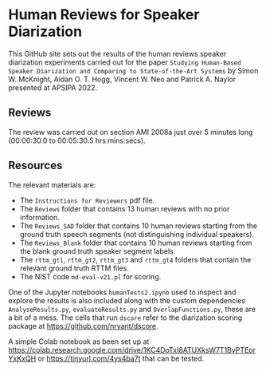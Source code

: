 # Human Reviews for Speaker Diarization
This GitHub site sets out the results of the human reviews speaker diarization experiments carried out for the paper ``Studying Human-Based Speaker Diarization and Comparing to State-of-the-Art Systems`` by Simon W. McKnight, Aidan O. T. Hogg, Vincent W. Neo and Patrick A. Naylor presented at APSIPA 2022.

## Reviews
The review was carried out on section AMI 2008a just over 5 minutes long (00:00:30.0 to 00:05:30.5 hrs:mins:secs).

## Resources
The relevant materials are:
- The ``Instructions for Reviewers`` pdf file.
- The ``Reviews`` folder that contains 13 human reviews with no prior information.
- The ``Reviews_SAD`` folder that contains 10 human reviews starting from the ground truth speech segments (not distinguishing individual speakers).
- The ``Reviews_Blank`` folder that contains 10 human reviews starting from the blank ground truth speaker segment labels.
- The ``rttm_gt1``, ``rttm_gt2``, ``rttm_gt3`` and ``rttm_gt4`` folders that contain the relevant ground truth RTTM files.
- The NIST code ``md-eval-v21.pl`` for scoring.

One of the Jupyter notebooks ``humanTests2.ipynb`` used to inspect and explore the results is also included along with the custom dependencies ``AnalyseResults.py``, ``evaluateResults.py`` and ``OverlapFunctions.py``, these are a bit of a mess.  The cells that run ``dscore`` refer to the diarization scoring package at https://github.com/nryant/dscore.

A simple Colab notebook as been set up at https://colab.research.google.com/drive/1KC4DoTxI8ATUXksW7T1BvPTEorYxKxQH or https://tinyurl.com/4ys4ba7t that can be tested.
